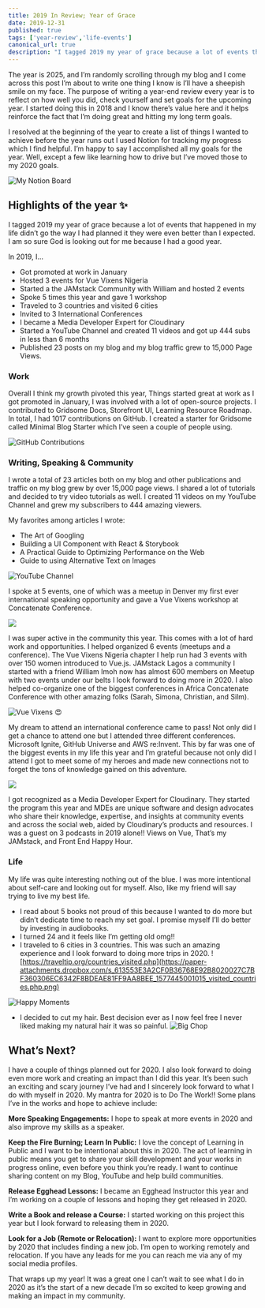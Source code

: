 ```yaml
---
title: 2019 In Review; Year of Grace
date: 2019-12-31
published: true
tags: ['year-review','life-events']
canonical_url: true
description: "I tagged 2019 my year of grace because a lot of events that happened in my life didn’t go the way I had planned it they were even better than I expected."
---
```


The year is 2025, and I’m randomly scrolling through my blog and I come across this post I’m about to write one thing I know is I’ll have a sheepish smile on my face. The purpose of writing a year-end review every year is to reflect on how well you did, check yourself and set goals for the upcoming year. I started doing this in 2018 and I know there’s value here and it helps reinforce the fact that I’m doing great and hitting my long term goals.

I resolved at the beginning of the year to create a list of things I wanted to achieve before the year runs out I used Notion for tracking my progress which I find helpful. I’m happy to say I accomplished all my goals for the year. Well, except a few like learning how to drive but I’ve moved those to my 2020 goals.  

![My Notion Board](https://paper-attachments.dropbox.com/s_613553E3A2CF0B36768E92B8020027C7BF360306EC6342F8BDEAE81FF9AA8BEE_1577438430063_Screenshot+2019-12-27+at+10.20.15+AM.png)

## Highlights of the year ✨

I tagged 2019 my year of grace because a lot of events that happened in my life didn’t go the way I had planned it they were even better than I expected. I am so sure God is looking out for me because I had a good year. 

In 2019, I…

- Got promoted at work in January
- Hosted 3 events for Vue Vixens Nigeria
- Started a the JAMstack Community with William and hosted 2 events
- Spoke 5 times this year and gave 1 workshop
- Traveled to 3 countries and visited 6 cities  
- Invited to 3 International Conferences 
- I became a Media Developer Expert for Cloudinary
- Started a YouTube Channel and created 11 videos and got up 444 subs in less than 6 months
- Published 23 posts on my blog and my blog traffic grew to 15,000 Page Views.

### Work
Overall I think my growth pivoted this year, Things started great at work as I got promoted in January, I was involved with a lot of open-source projects. I contributed to Gridsome Docs, Storefront UI, Learning Resource Roadmap. In total, I had 1017 contributions on GitHub. I created a starter for Gridsome called Minimal Blog Starter which I’ve seen a couple of people using. 

![GitHub Contributions](https://paper-attachments.dropbox.com/s_613553E3A2CF0B36768E92B8020027C7BF360306EC6342F8BDEAE81FF9AA8BEE_1577440586388_Screenshot+2019-12-27+at+10.56.18+AM.png)


### Writing, Speaking & Community
I wrote a total of 23 articles both on my blog and other publications and traffic on my blog grew by over 15,000 page views. I shared a lot of tutorials and decided to try video tutorials as well. I created 11 videos on my YouTube Channel and grew my subscribers to 444 amazing viewers.

My favorites among articles I wrote:

- The Art of Googling
- Building a UI Component with React & Storybook
- A Practical Guide to Optimizing Performance on the Web
- Guide to using Alternative Text on Images


![YouTube Channel](https://paper-attachments.dropbox.com/s_613553E3A2CF0B36768E92B8020027C7BF360306EC6342F8BDEAE81FF9AA8BEE_1577441397781_Screenshot+2019-12-27+at+10.40.27+AM.png)


I spoke at 5 events, one of which was a meetup in Denver my first ever international speaking opportunity and gave a Vue Vixens workshop at Concatenate Conference. 

![](https://paper-attachments.dropbox.com/s_613553E3A2CF0B36768E92B8020027C7BF360306EC6342F8BDEAE81FF9AA8BEE_1577443603774_EGgtusgWwAA_muk.jpg)


I was super active in the community this year. This comes with a lot of hard work and opportunities. I helped organized 6 events (meetups and a conference). The Vue Vixens Nigeria chapter I help run had 3 events with over 150 women introduced to Vue.js. JAMstack Lagos a community I started with a friend William Imoh now has almost 600 members on Meetup with two events under our belts I look forward to doing more in 2020. I also helped co-organize one of the biggest conferences in Africa Concatenate Conference with other amazing folks (Sarah, Simona, Christian, and Silm).


![Vue Vixens 😍](https://paper-attachments.dropbox.com/s_613553E3A2CF0B36768E92B8020027C7BF360306EC6342F8BDEAE81FF9AA8BEE_1577443125933_IMG_5611.jpg)


My dream to attend an international conference came to pass! Not only did I get a chance to attend one but I attended three different conferences. Microsoft Ignite, GitHub Universe and AWS re:Invent. This by far was one of the biggest events in my life this year and I’m grateful because not only did I attend I got to meet some of my heroes and made new connections not to forget the tons of knowledge gained on this adventure.

![](https://paper-attachments.dropbox.com/s_613553E3A2CF0B36768E92B8020027C7BF360306EC6342F8BDEAE81FF9AA8BEE_1577444207304_IMG_6691-COLLAGE.jpg)


I got recognized as a Media Developer Expert for Cloudinary. They started the program this year and MDEs are unique software and design advocates who share their knowledge, expertise, and insights at community events and across the social web, aided by Cloudinary’s products and resources. 
I was a guest on 3 podcasts in 2019 alone!! Views on Vue, That’s my JAMstack, and Front End Happy Hour.

### Life 
My life was quite interesting nothing out of the blue. I was more intentional about self-care and looking out for myself. Also, like my friend will say trying to live my best life.


- I read about 5 books not proud of this because I wanted to do more but didn’t dedicate time to reach my set goal. I promise myself I’ll do better by investing in audiobooks.
- I turned 24 and it feels like I’m getting old omg!!
- I traveled to 6 cities in 3 countries. This was such an amazing experience and I look forward to doing more trips in 2020.
![https://traveltip.org/countries_visited.php](https://paper-attachments.dropbox.com/s_613553E3A2CF0B36768E92B8020027C7BF360306EC6342F8BDEAE81FF9AA8BEE_1577445001015_visited_countries.php.png)

![Happy Moments](https://paper-attachments.dropbox.com/s_613553E3A2CF0B36768E92B8020027C7BF360306EC6342F8BDEAE81FF9AA8BEE_1577445786445_IMG_3515-COLLAGE.jpg)

- I decided to cut my hair. Best decision ever as I now feel free I never liked making my natural hair it was so painful.
![Big Chop](https://paper-attachments.dropbox.com/s_613553E3A2CF0B36768E92B8020027C7BF360306EC6342F8BDEAE81FF9AA8BEE_1577445904155_IMG_0349-COLLAGE.jpg)



## What’s Next?

I have a couple of things planned out for 2020. I also look forward to doing even more work and creating an impact than I did this year. It’s been such an exciting and scary journey I’ve had and I sincerely look forward to what I do with myself in 2020. My mantra for 2020 is to Do The Work!! Some plans I’ve in the works and hope to achieve include:

**More Speaking Engagements:** I hope to speak at more events in 2020 and also improve my skills as a speaker. 

**Keep the Fire Burning; Learn In Public:** I love the concept of Learning in Public and I want to be intentional about this in 2020. The act of learning in public means you get to share your skill development and your works in progress online, even before you think you’re ready. I want to continue sharing content on my Blog, YouTube and help build communities. 

**Release Egghead Lessons:** I became an Egghead Instructor this year and I’m working on a couple of lessons and hoping they get released in 2020.

**Write a Book and release a Course:** I started working on this project this year but I look forward to releasing them in 2020.

**Look for a Job (Remote or Relocation):** I want to explore more opportunities by 2020 that includes finding a new job. I’m open to working remotely and relocation. If you have any leads for me you can reach me via any of my social media profiles.

That wraps up my year! It was a great one I can’t wait to see what I do in 2020 as it’s the start of a new decade I’m so excited to keep growing and making an impact in my community.
